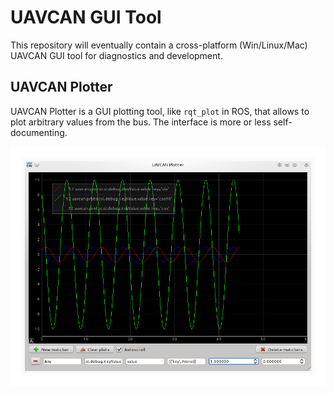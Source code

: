 # UAVCAN GUI Tool

This repository will eventually contain a cross-platform (Win/Linux/Mac)
UAVCAN GUI tool for diagnostics and development.

## UAVCAN Plotter

UAVCAN Plotter is a GUI plotting tool, like `rqt_plot` in ROS, that allows to plot arbitrary values from the bus.
The interface is more or less self-documenting.

![](uavcan_plotter_screenshot.png)
